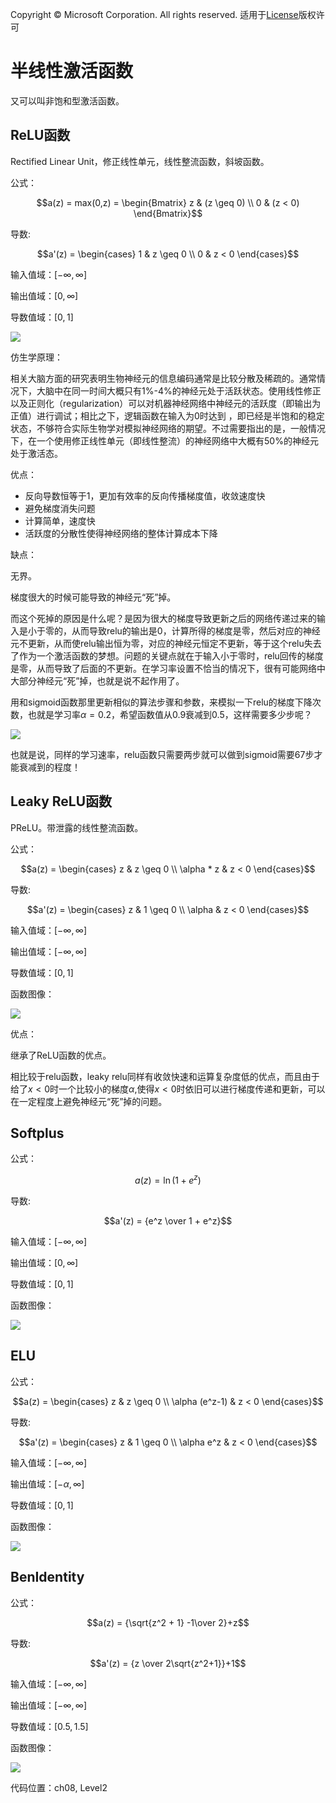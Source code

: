 Copyright © Microsoft Corporation. All rights reserved.
  适用于[License](https://github.com/Microsoft/ai-edu/blob/master/LICENSE.md)版权许可

# 半线性激活函数

又可以叫非饱和型激活函数。

## ReLU函数 
Rectified Linear Unit，修正线性单元，线性整流函数，斜坡函数。

公式：

$$a(z) = max(0,z) = \begin{Bmatrix} 
  z & (z \geq 0) \\ 
  0 & (z < 0) 
\end{Bmatrix}$$

导数:

$$a'(z) = \begin{cases} 1 & z \geq 0 \\ 0 & z < 0 \end{cases}$$

输入值域：$[-\infty, \infty]$

输出值域：$[0,\infty]$

导数值域：$[0,1]$

<img src=".\Images\8\relu.png">

仿生学原理：

相关大脑方面的研究表明生物神经元的信息编码通常是比较分散及稀疏的。通常情况下，大脑中在同一时间大概只有1%-4%的神经元处于活跃状态。使用线性修正以及正则化（regularization）可以对机器神经网络中神经元的活跃度（即输出为正值）进行调试；相比之下，逻辑函数在输入为0时达到  ，即已经是半饱和的稳定状态，不够符合实际生物学对模拟神经网络的期望。不过需要指出的是，一般情况下，在一个使用修正线性单元（即线性整流）的神经网络中大概有50%的神经元处于激活态。

优点：

- 反向导数恒等于1，更加有效率的反向传播梯度值，收敛速度快
- 避免梯度消失问题
- 计算简单，速度快
- 活跃度的分散性使得神经网络的整体计算成本下降

缺点：

无界。

梯度很大的时候可能导致的神经元“死”掉。

而这个死掉的原因是什么呢？是因为很大的梯度导致更新之后的网络传递过来的输入是小于零的，从而导致relu的输出是0，计算所得的梯度是零，然后对应的神经元不更新，从而使relu输出恒为零，对应的神经元恒定不更新，等于这个relu失去了作为一个激活函数的梦想。问题的关键点就在于输入小于零时，relu回传的梯度是零，从而导致了后面的不更新。在学习率设置不恰当的情况下，很有可能网络中大部分神经元“死”掉，也就是说不起作用了。



用和sigmoid函数那里更新相似的算法步骤和参数，来模拟一下relu的梯度下降次数，也就是学习率$\alpha = 0.2$，希望函数值从0.9衰减到0.5，这样需要多少步呢？

<img src=".\Images\8\decay_relu.png">

也就是说，同样的学习速率，relu函数只需要两步就可以做到sigmoid需要67步才能衰减到的程度！




## Leaky ReLU函数

PReLU。带泄露的线性整流函数。

公式：

$$a(z) = \begin{cases} z & z \geq 0 \\ \alpha * z & z < 0 \end{cases}$$

导数:

$$a'(z) = \begin{cases} z & 1 \geq 0 \\ \alpha & z < 0 \end{cases}$$

输入值域：$[-\infty, \infty]$

输出值域：$[-\infty,\infty]$

导数值域：$[0,1]$

函数图像：

<img src=".\Images\8\leakyRelu.png">

优点：

继承了ReLU函数的优点。

相比较于relu函数，leaky relu同样有收敛快速和运算复杂度低的优点，而且由于给了$x<0$时一个比较小的梯度$\alpha$,使得$x<0$时依旧可以进行梯度传递和更新，可以在一定程度上避免神经元“死”掉的问题。

## Softplus

公式：

$$a(z) = \ln (1 + e^z)$$

导数:

$$a'(z) = {e^z \over 1 + e^z}$$

输入值域：$[-\infty, \infty]$

输出值域：$[0,\infty]$

导数值域：$[0,1]$

函数图像：

<img src=".\Images\8\softplus.png">

## ELU

公式：

$$a(z) = \begin{cases} z & z \geq 0 \\ \alpha (e^z-1) & z < 0 \end{cases}$$

导数:

$$a'(z) = \begin{cases} z & 1 \geq 0 \\ \alpha e^z & z < 0 \end{cases}$$

输入值域：$[-\infty, \infty]$

输出值域：$[-\alpha,\infty]$

导数值域：$[0,1]$

函数图像：

<img src=".\Images\8\elu.png">


## BenIdentity

公式：

$$a(z) = {\sqrt{z^2 + 1} -1\over 2}+z$$

导数:

$$a'(z) = {z \over 2\sqrt{z^2+1}}+1$$

输入值域：$[-\infty, \infty]$

输出值域：$[-\infty,\infty]$

导数值域：$[0.5,1.5]$

函数图像：

<img src=".\Images\8\ben.png">


代码位置：ch08, Level2
